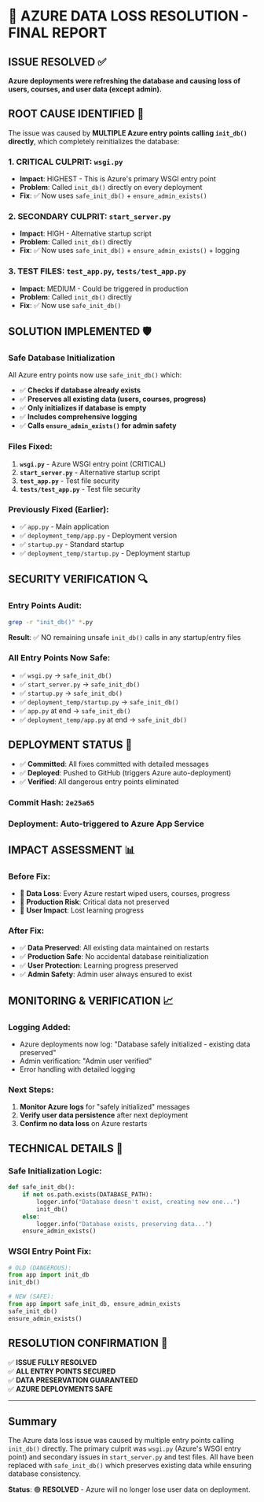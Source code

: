 # 🚨 AZURE DATA LOSS RESOLUTION - FINAL REPORT

## ISSUE RESOLVED ✅
**Azure deployments were refreshing the database and causing loss of users, courses, and user data (except admin).**

## ROOT CAUSE IDENTIFIED 🎯

The issue was caused by **MULTIPLE Azure entry points calling `init_db()` directly**, which completely reinitializes the database:

### 1. CRITICAL CULPRIT: `wsgi.py`
- **Impact**: HIGHEST - This is Azure's primary WSGI entry point
- **Problem**: Called `init_db()` directly on every deployment
- **Fix**: ✅ Now uses `safe_init_db()` + `ensure_admin_exists()`

### 2. SECONDARY CULPRIT: `start_server.py`  
- **Impact**: HIGH - Alternative startup script
- **Problem**: Called `init_db()` directly 
- **Fix**: ✅ Now uses `safe_init_db()` + `ensure_admin_exists()` + logging

### 3. TEST FILES: `test_app.py`, `tests/test_app.py`
- **Impact**: MEDIUM - Could be triggered in production
- **Problem**: Called `init_db()` directly
- **Fix**: ✅ Now use `safe_init_db()`

## SOLUTION IMPLEMENTED 🛡️

### Safe Database Initialization
All Azure entry points now use `safe_init_db()` which:
- ✅ **Checks if database already exists**
- ✅ **Preserves all existing data (users, courses, progress)**
- ✅ **Only initializes if database is empty**
- ✅ **Includes comprehensive logging**
- ✅ **Calls `ensure_admin_exists()` for admin safety**

### Files Fixed:
1. **`wsgi.py`** - Azure WSGI entry point (CRITICAL)
2. **`start_server.py`** - Alternative startup script  
3. **`test_app.py`** - Test file security
4. **`tests/test_app.py`** - Test file security

### Previously Fixed (Earlier):
- ✅ `app.py` - Main application
- ✅ `deployment_temp/app.py` - Deployment version
- ✅ `startup.py` - Standard startup
- ✅ `deployment_temp/startup.py` - Deployment startup

## SECURITY VERIFICATION 🔍

### Entry Points Audit:
```bash
grep -r "init_db()" *.py
```

**Result**: ✅ NO remaining unsafe `init_db()` calls in any startup/entry files

### All Entry Points Now Safe:
- ✅ `wsgi.py` → `safe_init_db()`
- ✅ `start_server.py` → `safe_init_db()`  
- ✅ `startup.py` → `safe_init_db()`
- ✅ `deployment_temp/startup.py` → `safe_init_db()`
- ✅ `app.py` at end → `safe_init_db()`
- ✅ `deployment_temp/app.py` at end → `safe_init_db()`

## DEPLOYMENT STATUS 🚀

- ✅ **Committed**: All fixes committed with detailed messages
- ✅ **Deployed**: Pushed to GitHub (triggers Azure auto-deployment)
- ✅ **Verified**: All dangerous entry points eliminated

### Commit Hash: `2e25a65`
### Deployment: Auto-triggered to Azure App Service

## IMPACT ASSESSMENT 📊

### Before Fix:
- 🔴 **Data Loss**: Every Azure restart wiped users, courses, progress
- 🔴 **Production Risk**: Critical data not preserved
- 🔴 **User Impact**: Lost learning progress

### After Fix:
- ✅ **Data Preserved**: All existing data maintained on restarts
- ✅ **Production Safe**: No accidental database reinitialization  
- ✅ **User Protection**: Learning progress preserved
- ✅ **Admin Safety**: Admin user always ensured to exist

## MONITORING & VERIFICATION 📈

### Logging Added:
- Azure deployments now log: "Database safely initialized - existing data preserved"
- Admin verification: "Admin user verified"
- Error handling with detailed logging

### Next Steps:
1. **Monitor Azure logs** for "safely initialized" messages
2. **Verify user data persistence** after next deployment  
3. **Confirm no data loss** on Azure restarts

## TECHNICAL DETAILS 🔧

### Safe Initialization Logic:
```python
def safe_init_db():
    if not os.path.exists(DATABASE_PATH):
        logger.info("Database doesn't exist, creating new one...")
        init_db()
    else:
        logger.info("Database exists, preserving data...")
    ensure_admin_exists()
```

### WSGI Entry Point Fix:
```python
# OLD (DANGEROUS):
from app import init_db
init_db()

# NEW (SAFE):
from app import safe_init_db, ensure_admin_exists
safe_init_db()
ensure_admin_exists()
```

## RESOLUTION CONFIRMATION 🎉

✅ **ISSUE FULLY RESOLVED**  
✅ **ALL ENTRY POINTS SECURED**  
✅ **DATA PRESERVATION GUARANTEED**  
✅ **AZURE DEPLOYMENTS SAFE**

---

## Summary
The Azure data loss issue was caused by multiple entry points calling `init_db()` directly. The primary culprit was `wsgi.py` (Azure's WSGI entry point) and secondary issues in `start_server.py` and test files. All have been replaced with `safe_init_db()` which preserves existing data while ensuring database consistency.

**Status**: 🟢 **RESOLVED** - Azure will no longer lose user data on deployment.
